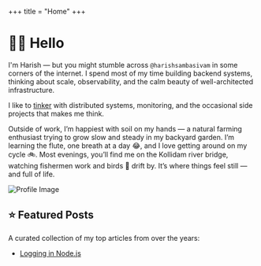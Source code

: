 +++
title = "Home"
+++

# 👋🏽 Hello

<div class="home-container">

  <div class="home-content">

I'm Harish — but you might stumble across `@harishsambasivam` in some corners of the internet. I spend most of my time building backend systems, thinking about scale, observability, and the calm beauty of well-architected infrastructure.

I like to [tinker](https://github.com/harishsambasivam) with distributed systems, monitoring, and the occasional side projects that makes me think.

Outside of work, I’m happiest with soil on my hands — a natural farming enthusiast trying to grow slow and steady in my backyard garden. I’m learning the flute, one breath at a day 😂, and I love getting around on my cycle 🚲. Most evenings, you’ll find me on the Kollidam river bridge, watching fishermen work and birds 🦢 drift by. It’s where things feel still — and full of life.

  </div>

  <div class="home-image">
    <img src="/images/website/profile.jpeg" alt="Profile Image" class="img-rounded" />
  </div>

</div>

## ⭐ Featured Posts

A curated collection of my top articles from over the years:

* [Logging in Node.js](@/posts/logging-in-nodejs.md)
